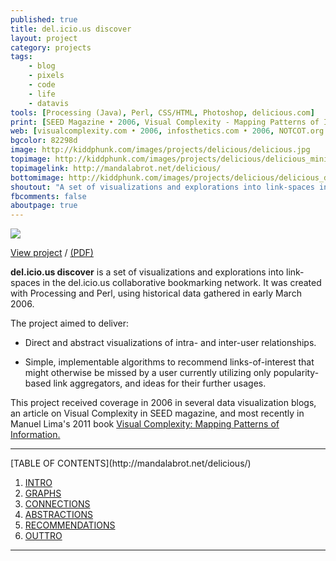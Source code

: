 ```yaml
---
published: true
title: del.icio.us discover
layout: project
category: projects
tags:
    - blog
    - pixels
    - code
    - life
    - datavis
tools: [Processing (Java), Perl, CSS/HTML, Photoshop, delicious.com]
print: [SEED Magazine • 2006, Visual Complexity - Mapping Patterns of Information • 2011]
web: [visualcomplexity.com • 2006, infosthetics.com • 2006, NOTCOT.org • 2006]
bgcolor: 82298d
image: http://kiddphunk.com/images/projects/delicious/delicious.jpg
topimage: http://kiddphunk.com/images/projects/delicious/delicious_mini.jpg
topimagelink: http://mandalabrot.net/delicious/
bottomimage: http://kiddphunk.com/images/projects/delicious/delicious_detail.jpg
shoutout: "A set of visualizations and explorations into link-spaces in the del.icio.us collaborative bookmarking network."
fbcomments: false
aboutpage: true
---
```

<img class='feedimg' src='{{page.topimage}}'>

[View project](http://mandalabrot.net/delicious) / [(PDF)](http://kiddphunk.com/images/projects/delicious/del.icio.us.discover.pdf)

**del.icio.us discover** is a set of visualizations and explorations into link-spaces in the del.icio.us collaborative bookmarking network. It was created with Processing and Perl, using historical data gathered in early March 2006.
	
The project aimed to deliver:

* Direct and abstract visualizations of intra- and inter-user relationships.
	
* Simple, implementable algorithms to recommend links-of-interest that might otherwise be missed by a user currently utilizing only popularity-based link aggregators, and ideas for their further usages.
	
	
This project received coverage in 2006 in several data visualization blogs, an article on Visual Complexity in SEED magazine, and most recently in Manuel Lima's 2011 book [Visual Complexity: Mapping Patterns of Information.](http://www.visualcomplexity.com/vc/book/)

<hr>
[TABLE OF CONTENTS](http://mandalabrot.net/delicious/)

1. [INTRO](http://mandalabrot.net/delicious/intro.html)
2. [GRAPHS](http://mandalabrot.net/delicious/graphs.html)
3. [CONNECTIONS](http://mandalabrot.net/delicious/connections.html)
4. [ABSTRACTIONS](http://mandalabrot.net/delicious/abstractions.html)
5. [RECOMMENDATIONS](http://mandalabrot.net/delicious/recommendations.html)
6. [OUTTRO](http://mandalabrot.net/delicious/outtro.html)

<p></p>
<hr>
